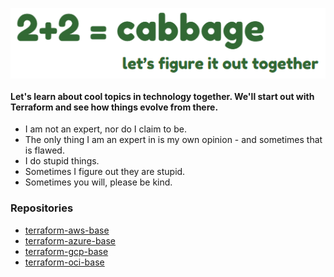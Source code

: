 <p align="center">
  <img src="images/2plus2cabbage.png" style="display: block; margin: 0; padding: 0;">
</p>

#### Let's learn about cool topics in technology together.  We'll start out with Terraform and see how things evolve from there.
- I am not an expert, nor do I claim to be.
- The only thing I am an expert in is my own opinion - and sometimes that is flawed.
- I do stupid things.
- Sometimes I figure out they are stupid.
- Sometimes you will, please be kind.

### Repositories
- [terraform-aws-base](https://github.com/2plus2cabbage/terraform-aws-base)
- [terraform-azure-base](https://github.com/2plus2cabbage/terraform-azure-base)
- [terraform-gcp-base](https://github.com/2plus2cabbage/terraform-gcp-base)
- [terraform-oci-base](https://github.com/2plus2cabbage/terraform-oci-base)